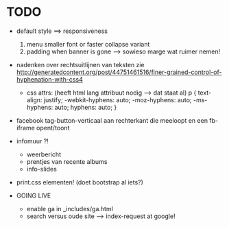 TODO
====

- default style ==> responsiveness
  1. menu smaller font or faster collapse variant
  2. padding when banner is gone --> sowieso marge wat ruimer nemen!
  
- nadenken over rechtsuitlijnen van teksten
  zie http://generatedcontent.org/post/44751461516/finer-grained-control-of-hyphenation-with-css4
  
  - css attrs: (heeft html lang attribuut nodig --> dat staat al)
        p {
            text-align: justify;
            -webkit-hyphens: auto;
            -moz-hyphens: auto;
            -ms-hyphens: auto;
            hyphens: auto;
        }

- facebook tag-button-verticaal aan rechterkant die meeloopt en een fb-iframe opent/toont


- infomuur ?!
  - weerbericht
  - prentjes van recente albums
  - info-slides

- print.css elementen! (doet bootstrap al iets?)
  
- GOING LIVE 
  - enable ga in _includes/ga.html
  - search versus oude site --> index-request at google!